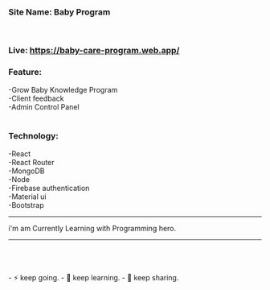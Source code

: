 ### Site Name: Baby Program
<br/> 

### Live: https://baby-care-program.web.app/ 

### Feature:
-Grow Baby Knowledge Program
<br/>
-Client feedback
<br/>
-Admin Control Panel
<br/>
<br/>

### Technology:
-React
<br/>
-React Router
<br/>
-MongoDB
<br/>
-Node
<br/>
-Firebase authentication
<br/>
-Material ui
<br/>
-Bootstrap
<hr>
i'm am Currently Learning with Programming hero.
<hr>
<br/>
<br/>
<br/> 
- ⚡ keep going.
- 🌱 keep learning.
- 💬 keep sharing.
